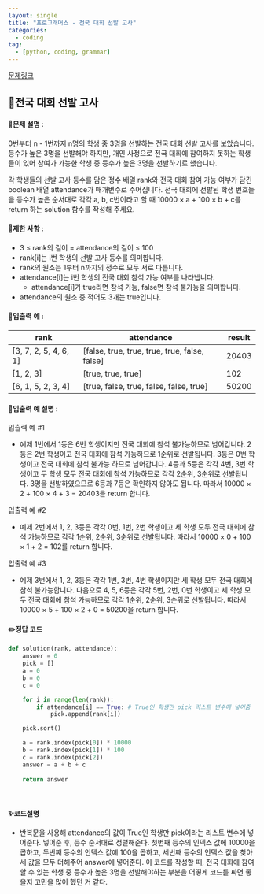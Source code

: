 ```yaml
---
layout: single
title: "프로그래머스 - 전국 대회 선발 고사"
categories: 
  - coding
tag:
  - [python, coding, grammar]
--- 
```

[문제링크](https://school.programmers.co.kr/learn/courses/30/lessons/181851)  

## 📌전국 대회 선발 고사
#### 📖문제 설명 :  
0번부터 n - 1번까지 n명의 학생 중 3명을 선발하는 전국 대회 선발 고사를 보았습니다. 등수가 높은 3명을 선발해야 하지만, 개인 사정으로 전국 대회에 참여하지 못하는 학생들이 있어 참여가 가능한 학생 중 등수가 높은 3명을 선발하기로 했습니다.

각 학생들의 선발 고사 등수를 담은 정수 배열 rank와 전국 대회 참여 가능 여부가 담긴 boolean 배열 attendance가 매개변수로 주어집니다. 전국 대회에 선발된 학생 번호들을 등수가 높은 순서대로 각각 a, b, c번이라고 할 때 10000 × a + 100 × b + c를 return 하는 solution 함수를 작성해 주세요.
#### 📖제한 사항 :  
- 3 ≤ rank의 길이 = attendance의 길이 ≤ 100
- rank[i]는 i번 학생의 선발 고사 등수를 의미합니다.
- rank의 원소는 1부터 n까지의 정수로 모두 서로 다릅니다.
- attendance[i]는 i번 학생의 전국 대회 참석 가능 여부를 나타냅니다.
  - attendance[i]가 true라면 참석 가능, false면 참석 불가능을 의미합니다.
- attendance의 원소 중 적어도 3개는 true입니다.
  
#### 📖입출력 예 : 
|rank|attendance|result|
|---|---|---|
|[3, 7, 2, 5, 4, 6, 1]|[false, true, true, true, true, false, false]|20403|
|[1, 2, 3]|[true, true, true]|102|
|[6, 1, 5, 2, 3, 4]|[true, false, true, false, false, true]|50200|

#### 📖입출력 예 설명 : 
입출력 예 #1
- 예제 1번에서 1등은 6번 학생이지만 전국 대회에 참석 불가능하므로 넘어갑니다. 2등은 2번 학생이고 전국 대회에 참석 가능하므로 1순위로 선발됩니다. 3등은 0번 학생이고 전국 대회에 참석 불가능 하므로 넘어갑니다. 4등과 5등은 각각 4번, 3번 학생이고 두 학생 모두 전국 대회에 참석 가능하므로 각각 2순위, 3순위로 선발됩니다. 3명을 선발하였으므로 6등과 7등은 확인하지 않아도 됩니다. 따라서 10000 × 2 + 100 × 4 + 3 = 20403을 return 합니다.

입출력 예 #2
- 예제 2번에서 1, 2, 3등은 각각 0번, 1번, 2번 학생이고 세 학생 모두 전국 대회에 참석 가능하므로 각각 1순위, 2순위, 3순위로 선발됩니다. 따라서 10000 × 0 + 100 × 1 + 2 = 102를 return 합니다.

입출력 예 #3
- 예제 3번에서 1, 2, 3등은 각각 1번, 3번, 4번 학생이지만 세 학생 모두 전국 대회에 참석 불가능합니다. 다음으로 4, 5, 6등은 각각 5번, 2번, 0번 학생이고 세 학생 모두 전국 대회에 참석 가능하므로 각각 1순위, 2순위, 3순위로 선발됩니다. 따라서 10000 × 5 + 100 × 2 + 0 = 50200을 return 합니다.

#### ✏️정답 코드
```python
def solution(rank, attendance):
    answer = 0
    pick = []
    a = 0
    b = 0
    c = 0

    for i in range(len(rank)): 
        if attendance[i] == True: # True인 학생만 pick 리스트 변수에 넣어줌
            pick.append(rank[i])

    pick.sort() 

    a = rank.index(pick[0]) * 10000 
    b = rank.index(pick[1]) * 100 
    c = rank.index(pick[2]) 
    answer = a + b + c 
        
    return answer
```

<br>

#### ✨코드설명
- 반복문을 사용해 attendance의 값이 True인 학생만 pick이라는 리스트 변수에 넣어준다. 넣어준 후, 등수 순서대로 정렬해준다.
  첫번째 등수의 인덱스 값에 10000을 곱하고, 두번째 등수의 인덱스 값에 100을 곱하고, 세번째 등수의 인덱스 값을 찾아 세 값을 모두 더해주어 answer에 넣어준다.
  이 코드를 작성할 때, 전국 대회에 참여할 수 있는 학생 중 등수가 높은 3명을 선발해야하는 부분을 어떻게 코드를 짜면 좋을지 고민을 많이 했던 거 같다.
  
  
